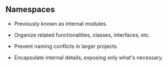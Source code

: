 ## Namespaces

- Previously known as internal modules.

- Organize related functionalities, classes, interfaces, etc.

- Prevent naming conflicts in larger projects.

- Encapsulate internal details, exposing only what's necessary.
